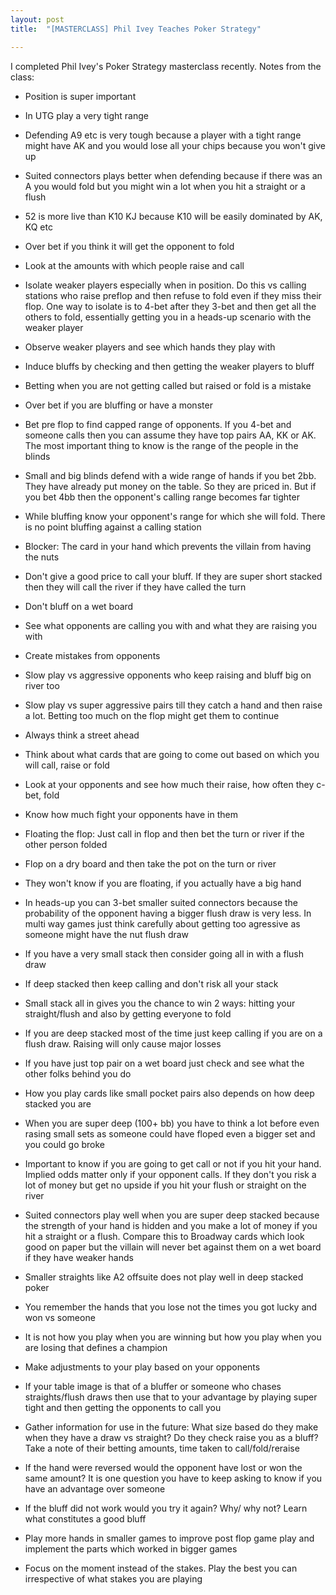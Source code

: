 ```yaml
---
layout: post
title:  "[MASTERCLASS] Phil Ivey Teaches Poker Strategy"

---
```

I completed Phil Ivey's Poker Strategy masterclass recently. Notes from the class:

+ Position is super important

+ In UTG play a very tight range

+ Defending A9 etc is very tough because a player with a tight range might have AK and you would lose all your chips because you won't give up

+ Suited connectors plays better when defending because  if there was an A you would fold but you might win a lot when you hit a straight or a flush

+ 52 is more live than K10 KJ because K10 will be easily dominated  by AK, KQ etc

+ Over bet if you think it will get the opponent to fold

+ Look at the amounts with which people raise and call

+ Isolate weaker players especially when in position. Do this vs calling stations who raise preflop and then refuse to fold even if they miss their flop. One way to isolate is to 4-bet after they 3-bet and then get all the others to fold, essentially getting you in a heads-up scenario with the weaker player

+ Observe weaker players and see which hands they play with

+ Induce bluffs by checking and then getting the weaker players to bluff

+ Betting when you are not getting called but raised or fold is a mistake

+ Over bet if you are bluffing or have a monster

+ Bet pre flop to find capped range of opponents. If you 4-bet and someone calls then you can assume they have top pairs AA, KK or AK. The most important thing to know is the range of the people in the blinds

+ Small and big blinds defend with a wide range of hands if you bet 2bb. They have already put money on the table. So they are priced in. But if you bet 4bb then the opponent's calling range becomes far tighter

+ While bluffing know your opponent's range for which she will fold. There is no point bluffing against a calling station

+ Blocker: The card in your hand which prevents the villain from having the nuts

+ Don't give a good price to call your bluff. If they are super short stacked then they will call the river if they have called the turn

+ Don't bluff on a wet board

+ See what opponents are calling you with and what they are raising you with

+ Create mistakes from opponents

+ Slow play vs aggressive opponents who keep raising and bluff big on river too

+ Slow play vs super aggressive pairs till they catch a hand and then raise a lot. Betting too much on the flop might get them to continue

+ Always think a street ahead

+ Think about what cards that are going to come out based on which you will call, raise or fold

+ Look at your opponents and see how much their raise, how often they c-bet, fold

+ Know how much fight your opponents have in them

+ Floating the flop: Just call in flop and then bet the turn or river if the other person folded

+ Flop on a dry board and then take the pot on the turn or river

+ They won't know if you are floating, if you actually have a big hand

+ In heads-up you can 3-bet smaller suited connectors because the probability of the opponent having a bigger flush draw is very less. In multi way games just think carefully about getting too agressive as someone might have the nut flush draw

+ If you have a very small stack then consider going all in with a flush draw

+ If deep stacked then keep calling and don't risk all your stack

+ Small stack all in gives you the chance to win 2 ways: hitting your straight/flush and also by getting everyone to fold

+ If you are deep stacked most of the time just keep calling if you are on a flush draw. Raising will only cause major losses

+ If you have just top pair on a wet board just check and see what the other folks  behind you do

+ How you play cards like small pocket pairs also depends on how deep stacked you are

+ When you are super deep (100+ bb) you have to think a lot before even rasing small sets as someone could have floped even a bigger set and you could go broke

+ Important to know if you are going to get call or not if you hit your hand. Implied odds matter only if your opponent calls. If they don't you risk a lot of money but get no upside if you hit your flush or straight on the river

+ Suited connectors play well when you are super deep stacked because the strength of your hand is hidden and you make a lot of money if you hit a straight or a flush. Compare this to Broadway cards which look good on paper but the villain will never bet against them on a wet board if they have weaker hands

+ Smaller straights like A2 offsuite does not play well in deep stacked poker

+ You remember the hands that you lose not the times you got lucky and won vs someone

+ It is not how you play when you are winning but how you play when you are losing that defines a champion

+ Make adjustments to your play based on your opponents

+ If your table image is that of a bluffer or someone who chases straights/flush draws then use that to your advantage by playing super tight and then getting the opponents to call you

+ Gather information for use in the future: What size based do they make when they have a draw vs straight? Do they check raise you as a bluff? Take a note of their betting amounts, time taken to call/fold/reraise

+ If the hand were reversed would the opponent have lost or won the same amount? It is one question you have to keep asking to know if you have an advantage over someone

+ If the bluff did not work would you try it again? Why/ why not? Learn what constitutes a good bluff

+ Play more hands in smaller games to improve post flop game play and implement the parts which worked in bigger games

+ Focus on the moment instead of the stakes. Play the best you can irrespective of what stakes you are playing
